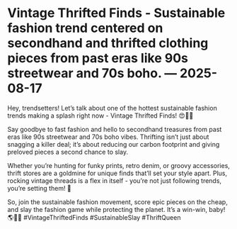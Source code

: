 # Vintage Thrifted Finds - Sustainable fashion trend centered on secondhand and thrifted clothing pieces from past eras like 90s streetwear and 70s boho. — 2025-08-17

Hey, trendsetters! Let’s talk about one of the hottest sustainable fashion trends making a splash right now - Vintage Thrifted Finds! 😍🌿🔥

Say goodbye to fast fashion and hello to secondhand treasures from past eras like 90s streetwear and 70s boho vibes. Thrifting isn’t just about snagging a killer deal; it’s about reducing our carbon footprint and giving preloved pieces a second chance to slay.

Whether you’re hunting for funky prints, retro denim, or groovy accessories, thrift stores are a goldmine for unique finds that’ll set your style apart. Plus, rocking vintage threads is a flex in itself - you’re not just following trends, you’re setting them! 💅

So, join the sustainable fashion movement, score epic pieces on the cheap, and slay the fashion game while protecting the planet. It’s a win-win, baby! 🌎💖✨ #VintageThriftedFinds #SustainableSlay #ThriftQueen